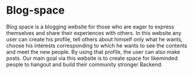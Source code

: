 # Blog-space
Blog space is a blogging website for those who are eager to express
themselves and share their experiences with others. In this website any
user can create his profile, tell others about himself only what he wants,
choose his interests corresponding to which he wants to see the contents
and meet the new people. By using that profile, the user can also make
posts. Our main goal via this website is to create space for likeminded
people to hangout and build their community stronger Backend.
